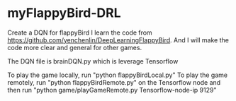 # myFlappyBird-DRL
Create a DQN for flappyBird
I learn the code from https://github.com/yenchenlin/DeepLearningFlappyBird. And I will make the code more clear and general for other games.

The DQN file is brainDQN.py which is leverage Tensorflow

To play the game locally, run "python flappyBirdLocal.py"
To play the game remotely, run "python flappyBirdRemote.py" on the Tensorflow node and then run "python game/playGameRemote.py Tensorflow-node-ip 9129"
